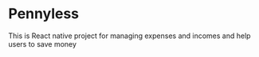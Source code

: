 # Pennyless

This is React native project for managing expenses and incomes and help users to save money